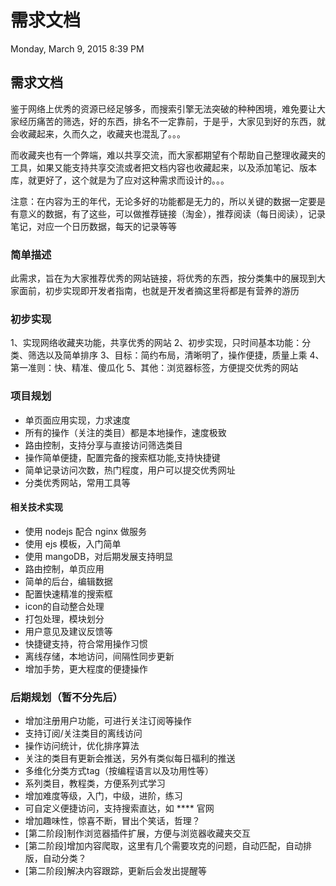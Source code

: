 # 需求文档

Monday, March 9, 2015
8:39 PM

## 需求文档

鉴于网络上优秀的资源已经足够多，而搜索引擎无法突破的种种困境，难免要让大家经历痛苦的筛选，好的东西，排名不一定靠前，于是乎，大家见到好的东西，就会收藏起来，久而久之，收藏夹也混乱了。。。

而收藏夹也有一个弊端，难以共享交流，而大家都期望有个帮助自己整理收藏夹的工具，如果又能支持共享交流或者把文档内容也收藏起来，以及添加笔记、版本库，就更好了，这个就是为了应对这种需求而设计的。。。

注意：在内容为王的年代，无论多好的功能都是无力的，所以关键的数据一定要是有意义的数据，有了这些，可以做推荐链接（淘金），推荐阅读（每日阅读），记录笔记，对应一个日历数据，每天的记录等等




### 简单描述

此需求，旨在为大家推荐优秀的网站链接，将优秀的东西，按分类集中的展现到大家面前，初步实现即开发者指南，也就是开发者摘这里将都是有营养的游历

### 初步实现

1、实现网络收藏夹功能，共享优秀的网站
2、初步实现，只时间基本功能：分类、筛选以及简单排序
3、目标：简约布局，清晰明了，操作便捷，质量上乘
4、第一准则：快、精准、傻瓜化
5、其他：浏览器标签，方便提交优秀的网站

### 项目规划

- 单页面应用实现，力求速度
- 所有的操作（关注的类目）都是本地操作，速度极致
- 路由控制，支持分享与直接访问筛选类目
- 操作简单便捷，配置完备的搜索框功能,支持快捷键
- 简单记录访问次数，热门程度，用户可以提交优秀网址
- 分类优秀网站，常用工具等

#### 相关技术实现

- 使用 nodejs 配合 nginx 做服务
- 使用 ejs 模板，入门简单
- 使用 mangoDB，对后期发展支持明显
- 路由控制，单页应用
- 简单的后台，编辑数据
- 配置快速精准的搜索框
- icon的自动整合处理
- 打包处理，模块划分
- 用户意见及建议反馈等
- 快捷键支持，符合常用操作习惯
- 离线存储，本地访问，间隔性同步更新
- 增加手势，更大程度的便捷操作

### 后期规划（暂不分先后）

- 增加注册用户功能，可进行关注订阅等操作
- 支持订阅/关注类目的离线访问
- 操作访问统计，优化排序算法
- 关注的类目有更新会推送，另外有类似每日福利的推送
- 多维化分类方式tag（按编程语言以及功用性等）
- 系列类目，教程类，方便系列式学习
- 增加难度等级，入门，中级，进阶，练习
- 可自定义便捷访问，支持搜索直达，如 **** 官网
- 增加趣味性，惊喜不断，冒出个笑话，哲理？
- [第二阶段]制作浏览器插件扩展，方便与浏览器收藏夹交互
- [第二阶段]增加内容爬取，这里有几个需要攻克的问题，自动匹配，自动排版，自动分类？
- [第二阶段]解决内容跟踪，更新后会发出提醒等
